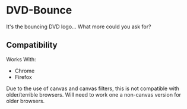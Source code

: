 # DVD-Bounce
It's the bouncing DVD logo...
What more could you ask for?

## Compatibility
Works With:
- Chrome
- Firefox

Due to the use of canvas and canvas filters, this is not compatible with older/terrible browsers. Will need to work one a non-canvas version for older browsers.